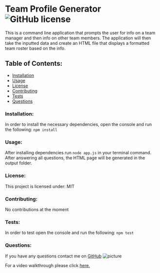 # Team Profile Generator  ![GitHub license](https://img.shields.io/github/license/Naereen/StrapDown.js.svg)
This is a command line application that prompts the user for info on a team manager and then info on other team members. The application will then take the inputted data and create an HTML file that displays a formatted team roster based on the info.
## Table of Contents:
* [Installation](#installation)
* [Usage](#usage)
* [License](#license)
* [Contributing](#contributing)
* [Tests](#tests)
* [Questions](#questions)
### Installation:
In order to install the necessary dependencies, open the console and run the following:
```npm install```
### Usage:
After installing dependencies run ```node app.js``` in your terminal command. After answering all questions, the HTML page will be generated in the output folder.
### License:
This project is licensed under:
MIT
### Contributing:
No contributions at the moment
### Tests:
In order to test open the console and run the following:
```npm test```
### Questions:
If you have any questions contact me on [GitHub](https://github.com/rroman6292)
![picture](https://github.com/rroman6292.png?size=80)


For a video walkthrough please click [here.](https://youtu.be/BpH4Qc2uqT4)
